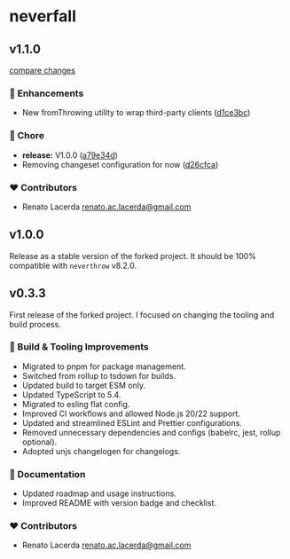 # neverfall

## v1.1.0

[compare changes](https://github.com/ralacerda/neverthrow2/compare/v1.0.0...v1.1.0)

### 🚀 Enhancements

- New fromThrowing utility to wrap third-party clients ([d1ce3bc](https://github.com/ralacerda/neverthrow2/commit/d1ce3bc))

### 🏡 Chore

- **release:** V1.0.0 ([a79e34d](https://github.com/ralacerda/neverthrow2/commit/a79e34d))
- Removing changeset configuration for now ([d26cfca](https://github.com/ralacerda/neverthrow2/commit/d26cfca))

### ❤️ Contributors

- Renato Lacerda <renato.ac.lacerda@gmail.com>

## v1.0.0

Release as a stable version of the forked project.
It should be 100% compatible with `neverthrow` v8.2.0.

## v0.3.3

First release of the forked project.
I focused on changing the tooling and build process.

### 🏡 Build & Tooling Improvements

- Migrated to pnpm for package management.
- Switched from rollup to tsdown for builds.
- Updated build to target ESM only.
- Updated TypeScript to 5.4.
- Migrated to esling flat config.
- Improved CI workflows and allowed Node.js 20/22 support.
- Updated and streamlined ESLint and Prettier configurations.
- Removed unnecessary dependencies and configs (babelrc, jest, rollup optional).
- Adopted unjs changelogen for changelogs.

### 📖 Documentation

- Updated roadmap and usage instructions.
- Improved README with version badge and checklist.

### ❤️ Contributors

- Renato Lacerda <renato.ac.lacerda@gmail.com>
